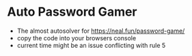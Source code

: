 # Auto Password Gamer
- The almost autosolver for https://neal.fun/password-game/
- copy the code into your browsers console
- current time might be an issue conflicting with rule 5
